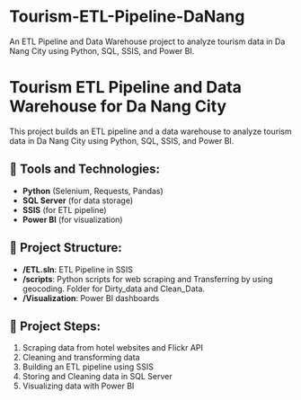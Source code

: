# Tourism-ETL-Pipeline-DaNang
An ETL Pipeline and Data Warehouse project to analyze tourism data in Da Nang City using Python, SQL, SSIS, and Power BI.
 # Tourism ETL Pipeline and Data Warehouse for Da Nang City

This project builds an ETL pipeline and a data warehouse to analyze tourism data in Da Nang City using Python, SQL, SSIS, and Power BI.

## 🚀 Tools and Technologies:
- **Python** (Selenium, Requests, Pandas)
- **SQL Server** (for data storage)
- **SSIS** (for ETL pipeline)
- **Power BI** (for visualization)

## 📁 Project Structure:
- **/ETL.sln**: ETL Pipeline in SSIS
- **/scripts**: Python scripts for web scraping and Transferring by using geocoding. Folder for Dirty_data and Clean_Data. 
- **/Visualization**: Power BI dashboards

## 📌 Project Steps:
1. Scraping data from hotel websites and Flickr API
2. Cleaning and transforming data
3. Building an ETL pipeline using SSIS
4. Storing and Cleaning data in SQL Server
5. Visualizing data with Power BI
